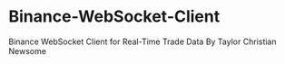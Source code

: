 # Binance-WebSocket-Client
Binance WebSocket Client for Real-Time Trade Data By Taylor Christian Newsome
